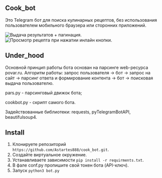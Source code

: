 ## Cook_bot
Это Telegram бот для поиска кулинарных рецептов, без использования пользователем мобильного браузера или сторонних приложений.

![Выдача результатов + пагинация.](https://i.ibb.co/PzqD99K/bot2.jpg)
![Просмотр рецепта при нажатии инлайн кнопки.](https://i.ibb.co/BZQCMhL/bot3.jpg)

## Under_hood
Основной принцип работы бота основан на парсинге web-ресурса povar.ru. 
Алгоритм работы: запрос пользователя -> бот -> запрос на сайт -> парсинг ответа и формирование контента -> бот -> поисковая выдача пользователю.

pars.py - парсинговый движок бота;

cookbot.py - скрипт самого бота.

Задействованные библиотеки: requests, pyTelegramBotAPI, beautifulsoup4.

## Install

1. Клонируете репозиторий `https://github.com/Astartes888/cook_bot.git`.
2. Создайте виртуальное окружение.
3. Устанавливаете зависимости `pip install -r requirments.txt`.
4. В фале conf.py пропишите свой токен бота (API-ключ).
5. Запуск `python3 bot.py`